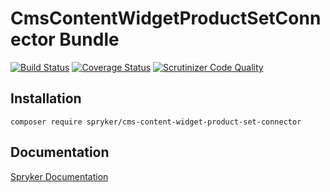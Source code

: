 # CmsContentWidgetProductSetConnector Bundle
[![Build Status](https://travis-ci.org/spryker/CmsContentWidgetProductSetConnector.svg)](https://travis-ci.org/spryker/CmsContentWidgetProductSetConnector)
[![Coverage Status](https://coveralls.io/repos/github/spryker/CmsContentWidgetProductSetConnector/badge.svg)](https://coveralls.io/github/spryker/CmsContentWidgetProductSetConnector)
[![Scrutinizer Code Quality](https://scrutinizer-ci.com/g/spryker/CmsProductSetConnector/badges/quality-score.png?b=master)](https://scrutinizer-ci.com/g/spryker/CmsContentWidgetProductSetConnector/?branch=master)

## Installation

```
composer require spryker/cms-content-widget-product-set-connector
```

## Documentation

[Spryker Documentation](https://spryker.github.io)
